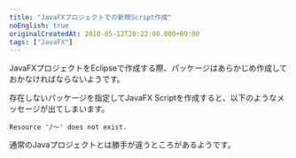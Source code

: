 ```yaml
---
title: "JavaFXプロジェクトでの新規Script作成"
noEnglish: true
originalCreatedAt: 2010-05-12T20:22:00.000+09:00
tags: ["JavaFX"]
---
```

JavaFXプロジェクトをEclipseで作成する際、パッケージはあらかじめ作成しておかなければならないようです。
<!--more-->
存在しないパッケージを指定してJavaFX Scriptを作成すると、以下のようなメッセージが出てしまいます。

```
Resource '/～' does not exist.
```

通常のJavaプロジェクトとは勝手が違うところがあるようです。
